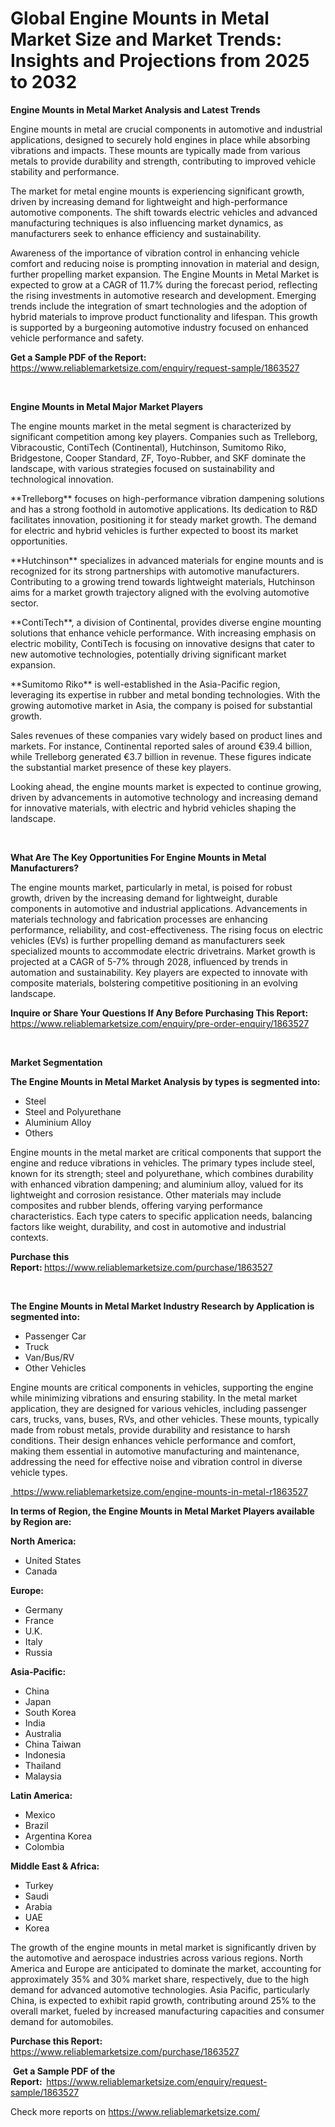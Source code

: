 <p><h1>Global Engine Mounts in Metal Market Size and Market Trends: Insights and Projections from 2025 to 2032</h1></p><p><strong>Engine Mounts in Metal Market Analysis and Latest Trends</strong></p>
<p><p>Engine mounts in metal are crucial components in automotive and industrial applications, designed to securely hold engines in place while absorbing vibrations and impacts. These mounts are typically made from various metals to provide durability and strength, contributing to improved vehicle stability and performance. </p><p>The market for metal engine mounts is experiencing significant growth, driven by increasing demand for lightweight and high-performance automotive components. The shift towards electric vehicles and advanced manufacturing techniques is also influencing market dynamics, as manufacturers seek to enhance efficiency and sustainability. </p><p>Awareness of the importance of vibration control in enhancing vehicle comfort and reducing noise is prompting innovation in material and design, further propelling market expansion. The Engine Mounts in Metal Market is expected to grow at a CAGR of 11.7% during the forecast period, reflecting the rising investments in automotive research and development. Emerging trends include the integration of smart technologies and the adoption of hybrid materials to improve product functionality and lifespan. This growth is supported by a burgeoning automotive industry focused on enhanced vehicle performance and safety.</p></p>
<p><strong>Get a Sample PDF of the Report:&nbsp;</strong> <a href="https://www.reliablemarketsize.com/enquiry/request-sample/1863527?utm_campaign=3536&utm_medium=2&utm_source=Github&utm_content=ia&utm_term=31032025&utm_id=engine-mounts-in-metal">https://www.reliablemarketsize.com/enquiry/request-sample/1863527</a></p>
<p>&nbsp;</p>
<p><strong>Engine Mounts in Metal Major Market Players</strong></p>
<p><p>The engine mounts market in the metal segment is characterized by significant competition among key players. Companies such as Trelleborg, Vibracoustic, ContiTech (Continental), Hutchinson, Sumitomo Riko, Bridgestone, Cooper Standard, ZF, Toyo-Rubber, and SKF dominate the landscape, with various strategies focused on sustainability and technological innovation.</p><p>**Trelleborg** focuses on high-performance vibration dampening solutions and has a strong foothold in automotive applications. Its dedication to R&D facilitates innovation, positioning it for steady market growth. The demand for electric and hybrid vehicles is further expected to boost its market opportunities.</p><p>**Hutchinson** specializes in advanced materials for engine mounts and is recognized for its strong partnerships with automotive manufacturers. Contributing to a growing trend towards lightweight materials, Hutchinson aims for a market growth trajectory aligned with the evolving automotive sector.</p><p>**ContiTech**, a division of Continental, provides diverse engine mounting solutions that enhance vehicle performance. With increasing emphasis on electric mobility, ContiTech is focusing on innovative designs that cater to new automotive technologies, potentially driving significant market expansion.</p><p>**Sumitomo Riko** is well-established in the Asia-Pacific region, leveraging its expertise in rubber and metal bonding technologies. With the growing automotive market in Asia, the company is poised for substantial growth.</p><p>Sales revenues of these companies vary widely based on product lines and markets. For instance, Continental reported sales of around €39.4 billion, while Trelleborg generated €3.7 billion in revenue. These figures indicate the substantial market presence of these key players.</p><p>Looking ahead, the engine mounts market is expected to continue growing, driven by advancements in automotive technology and increasing demand for innovative materials, with electric and hybrid vehicles shaping the landscape.</p></p>
<p>&nbsp;</p>
<p><strong>What Are The Key Opportunities For Engine Mounts in Metal Manufacturers?</strong></p>
<p><p>The engine mounts market, particularly in metal, is poised for robust growth, driven by the increasing demand for lightweight, durable components in automotive and industrial applications. Advancements in materials technology and fabrication processes are enhancing performance, reliability, and cost-effectiveness. The rising focus on electric vehicles (EVs) is further propelling demand as manufacturers seek specialized mounts to accommodate electric drivetrains. Market growth is projected at a CAGR of 5-7% through 2028, influenced by trends in automation and sustainability. Key players are expected to innovate with composite materials, bolstering competitive positioning in an evolving landscape.</p></p>
<p><strong>Inquire or Share Your Questions If Any Before Purchasing This Report:</strong> <a href="https://www.reliablemarketsize.com/enquiry/pre-order-enquiry/1863527?utm_campaign=3536&utm_medium=2&utm_source=Github&utm_content=ia&utm_term=31032025&utm_id=engine-mounts-in-metal">https://www.reliablemarketsize.com/enquiry/pre-order-enquiry/1863527</a></p>
<p>&nbsp;</p>
<p><strong>Market Segmentation</strong></p>
<p><strong>The Engine Mounts in Metal Market Analysis by types is segmented into:</strong></p>
<p><ul><li>Steel</li><li>Steel and Polyurethane</li><li>Aluminium Alloy</li><li>Others</li></ul></p>
<p><p>Engine mounts in the metal market are critical components that support the engine and reduce vibrations in vehicles. The primary types include steel, known for its strength; steel and polyurethane, which combines durability with enhanced vibration dampening; and aluminium alloy, valued for its lightweight and corrosion resistance. Other materials may include composites and rubber blends, offering varying performance characteristics. Each type caters to specific application needs, balancing factors like weight, durability, and cost in automotive and industrial contexts.</p></p>
<p><strong>Purchase this Report:&nbsp;</strong><a href="https://www.reliablemarketsize.com/purchase/1863527?utm_campaign=3536&utm_medium=2&utm_source=Github&utm_content=ia&utm_term=31032025&utm_id=engine-mounts-in-metal">https://www.reliablemarketsize.com/purchase/1863527</a></p>
<p>&nbsp;</p>
<p><strong>The Engine Mounts in Metal Market Industry Research by Application is segmented into:</strong></p>
<p><ul><li>Passenger Car</li><li>Truck</li><li>Van/Bus/RV</li><li>Other Vehicles</li></ul></p>
<p><p>Engine mounts are critical components in vehicles, supporting the engine while minimizing vibrations and ensuring stability. In the metal market application, they are designed for various vehicles, including passenger cars, trucks, vans, buses, RVs, and other vehicles. These mounts, typically made from robust metals, provide durability and resistance to harsh conditions. Their design enhances vehicle performance and comfort, making them essential in automotive manufacturing and maintenance, addressing the need for effective noise and vibration control in diverse vehicle types.</p></p>
<p><a href="https://www.reliablemarketsize.com/engine-mounts-in-metal-r1863527?utm_campaign=3536&utm_medium=2&utm_source=Github&utm_content=ia&utm_term=31032025&utm_id=engine-mounts-in-metal">&nbsp;https://www.reliablemarketsize.com/engine-mounts-in-metal-r1863527</a></p>
<p><strong>In terms of Region, the Engine Mounts in Metal Market Players available by Region are:</strong></p>
<p>
    <p> <strong> North America: </strong>
        <ul>
            <li>United States</li>
            <li>Canada</li>
        </ul>
        </p> 
    <p> <strong> Europe: </strong>
        <ul>
            <li>Germany</li>
            <li>France</li>
            <li>U.K.</li>
            <li>Italy</li>
            <li>Russia</li>
        </ul>
        </p> 
    <p> <strong> Asia-Pacific: </strong>
        <ul>
            <li>China</li>
            <li>Japan</li>
            <li>South Korea</li>
            <li>India</li>
            <li>Australia</li>
            <li>China Taiwan</li>
            <li>Indonesia</li>
            <li>Thailand</li>
            <li>Malaysia</li>
        </ul>
        </p> 
    <p> <strong> Latin America: </strong>
        <ul>
            <li>Mexico</li>
            <li>Brazil</li>
            <li>Argentina Korea</li>
            <li>Colombia</li>
        </ul>
        </p> 
    <p> <strong> Middle East & Africa: </strong>
        <ul>
            <li>Turkey</li>
            <li>Saudi</li>
            <li>Arabia</li>
            <li>UAE</li>
            <li>Korea</li>
        </ul>
    </p>
    </p>
<p><p>The growth of the engine mounts in metal market is significantly driven by the automotive and aerospace industries across various regions. North America and Europe are anticipated to dominate the market, accounting for approximately 35% and 30% market share, respectively, due to the high demand for advanced automotive technologies. Asia Pacific, particularly China, is expected to exhibit rapid growth, contributing around 25% to the overall market, fueled by increased manufacturing capacities and consumer demand for automobiles.</p></p>
<p><strong>Purchase this Report: </strong><a href="https://www.reliablemarketsize.com/purchase/1863527?utm_campaign=3536&utm_medium=2&utm_source=Github&utm_content=ia&utm_term=31032025&utm_id=engine-mounts-in-metal">https://www.reliablemarketsize.com/purchase/1863527</a></p>
<p>&nbsp;<strong>Get a Sample PDF of the Report:&nbsp;&nbsp;</strong><a href="https://www.reliablemarketsize.com/enquiry/request-sample/1863527?utm_campaign=3536&utm_medium=2&utm_source=Github&utm_content=ia&utm_term=31032025&utm_id=engine-mounts-in-metal">https://www.reliablemarketsize.com/enquiry/request-sample/1863527</a></p>
<p><strong></strong></p>
<p>Check more reports on <a href="https://www.reliablemarketsize.com/?utm_campaign=3536&utm_medium=2&utm_source=Github&utm_content=ia&utm_term=31032025&utm_id=engine-mounts-in-metal">https://www.reliablemarketsize.com/</a></p>